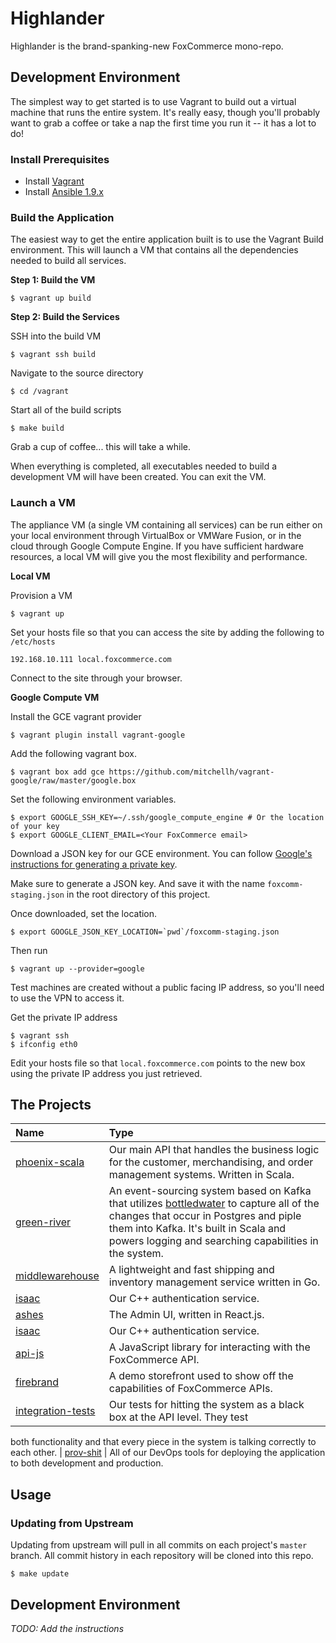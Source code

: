 # Highlander

Highlander is the brand-spanking-new FoxCommerce mono-repo.

## Development Environment

The simplest way to get started is to use Vagrant to build out a virtual
machine that runs the entire system. It's really easy, though you'll
probably want to grab a coffee or take a nap the first time you run it -- it
has a lot to do!

### Install Prerequisites

- Install [Vagrant](https://www.vagrantup.com)
- Install [Ansible 1.9.x](http://docs.ansible.com/ansible/intro_installation.html#installation)

### Build the Application

The easiest way to get the entire application built is to use the Vagrant Build
environment. This will launch a VM that contains all the dependencies needed to
build all services.

**Step 1: Build the VM**

```
$ vagrant up build
```

**Step 2: Build the Services**

SSH into the build VM

    $ vagrant ssh build

Navigate to the source directory

    $ cd /vagrant

Start all of the build scripts

    $ make build

Grab a cup of coffee... this will take a while.

When everything is completed, all executables needed to build a development VM
will have been created. You can exit the VM.

### Launch a VM

The appliance VM (a single VM containing all services) can be run either on your
local environment through VirtualBox or VMWare Fusion, or in the cloud through
Google Compute Engine. If you have sufficient hardware resources, a local VM
will give you the most flexibility and performance.

**Local VM**

Provision a VM

    $ vagrant up

Set your hosts file so that you can access the site by adding the following to `/etc/hosts`

    192.168.10.111 local.foxcommerce.com

Connect to the site through your browser.

**Google Compute VM**

Install the GCE vagrant provider

    $ vagrant plugin install vagrant-google

Add the following vagrant box.

    $ vagrant box add gce https://github.com/mitchellh/vagrant-google/raw/master/google.box

Set the following environment variables.

    $ export GOOGLE_SSH_KEY=~/.ssh/google_compute_engine # Or the location of your key
    $ export GOOGLE_CLIENT_EMAIL=<Your FoxCommerce email>

Download a JSON key for our GCE environment. You can follow
[Google's instructions for generating a private key](https://cloud.google.com/storage/docs/authentication#generating-a-private-key).

Make sure to generate a JSON key. And save it with the name `foxcomm-staging.json` in the root directory of this project.

Once downloaded, set the location.

    $ export GOOGLE_JSON_KEY_LOCATION=`pwd`/foxcomm-staging.json

Then run

    $ vagrant up --provider=google

Test machines are created without a public facing IP address, so you'll need to use the VPN to access it.

Get the private IP address

    $ vagrant ssh
    $ ifconfig eth0

Edit your hosts file so that `local.foxcommerce.com` points to the new box using the private IP address you just retrieved.

## The Projects

| Name                                                              | Type                                                                                                                                                                                                                                                                                   |
|:------------------------------------------------------------------|:---------------------------------------------------------------------------------------------------------------------------------------------------------------------------------------------------------------------------------------------------------------------------------------|
| [phoenix-scala](https://github.com/FoxComm/phoenix-scala)         | Our main API that handles the business logic for the customer, merchandising, and order management systems. Written in Scala.                                                                                                                                                          |
| [green-river](https://github.com/FoxComm/green-river)             | An event-sourcing system based on Kafka that utilizes [bottledwater](https://github.com/confluentinc/bottledwater-pg) to capture all of the changes that occur in Postgres and piple them into Kafka. It's built in Scala and powers logging and searching capabilities in the system. |
| [middlewarehouse](https://github.com/FoxComm/middlewarehouse)     | A lightweight and fast shipping and inventory management service written in Go.                                                                                                                                                                                                        |
| [isaac](https://github.com/FoxComm/isaac)                         | Our C++ authentication service.                                                                                                                                                                                                                                                        |
| [ashes](http://github.com/FoxComm/ashes)                          | The Admin UI, written in React.js.                                                                                                                                                                                                                                                     |
| [isaac](https://github.com/FoxComm/isaac)                         | Our C++ authentication service.                                                                                                                                                                                                                                                        |
| [api-js](https://github.com/FoxComm/api-js)                       | A JavaScript library for interacting with the FoxCommerce API.                                                                                                                                                                                                                         |
| [firebrand](https://github.com/FoxComm/firebrand)                 | A demo storefront used to show off the capabilities of FoxCommerce APIs.                                                                                                                                                                                                               |
| [integration-tests](https://github.com/FoxComm/integration-tests) | Our tests for hitting the system as a black box at the API level. They test                                                                                                                                                                                                            |
both functionality and that every piece in the system is talking correctly to
each other.
| [prov-shit](https://github.com/FoxComm/prov-shit)                | All of our DevOps tools for deploying the application to both development and
production.

## Usage

### Updating from Upstream

Updating from upstream will pull in all commits on each project's `master`
branch. All commit history in each repository will be cloned into this repo.

```
$ make update
```

## Development Environment

_TODO: Add the instructions_
